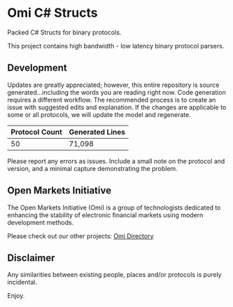 # Omi C# Structs

Packed C# Structs for binary protocols.

This project contains high bandwidth - low latency binary protocol parsers.


## Development

Updates are greatly appreciated; however, this entire repository is source generated...including the words you are reading right now. Code generation requires a different workflow.  The recommended process is to create an issue with suggested edits and explanation.  If the changes are applicable to some or all protocols, we will update the model and regenerate.

|Protocol Count | Generated Lines|
|--- | ---|
|50 | 71,098|

Please report any errors as issues.  Include a small note on the protocol and version, and a minimal capture demonstrating the problem.

## Open Markets Initiative

The Open Markets Initiative (Omi) is a group of technologists dedicated to enhancing the stability of electronic financial markets using modern development methods.

Please check out our other projects: [Omi Directory](https://github.com/Open-Markets-Initiative/Directory "Open Markets Initiative Repository Directory")

## Disclaimer

Any similarities between existing people, places and/or protocols is purely incidental.

Enjoy.


[Asx.Securities.T24.Itch.v1.13.Organization]: https://github.com/Open-Markets-Initiative/CSharp.Hft.Structs/tree/master/Asx "Australian Securities Exchange"
[Asx.Securities.T24.Itch.v1.13.Structs]: https://github.com/Open-Markets-Initiative/CSharp.Hft.Structs/blob/master/Asx/Asx.Securities.T24.Itch.v1.13.cs "Australian Securities Exchange 1.13 C# Parsers Source File"
[Cboe.Options.C1.AuctionFeed.Pitch.v1.1.1.Organization]: https://github.com/Open-Markets-Initiative/CSharp.Hft.Structs/tree/master/Cboe "Chicago Board Options Exchange"
[Cboe.Options.C1.AuctionFeed.Pitch.v1.1.1.Structs]: https://github.com/Open-Markets-Initiative/CSharp.Hft.Structs/blob/master/Cboe/Cboe.Options.C1.AuctionFeed.Pitch.v1.1.1.cs "Chicago Board Options Exchange 1.1.1 C# Parsers Source File"
[Cboe.Options.Edgx.AuctionFeed.Pitch.v1.1.1.Organization]: https://github.com/Open-Markets-Initiative/CSharp.Hft.Structs/tree/master/Cboe "Chicago Board Options Exchange"
[Cboe.Options.Edgx.AuctionFeed.Pitch.v1.1.1.Structs]: https://github.com/Open-Markets-Initiative/CSharp.Hft.Structs/blob/master/Cboe/Cboe.Options.Edgx.AuctionFeed.Pitch.v1.1.1.cs "Chicago Board Options Exchange 1.1.1 C# Parsers Source File"
[Cboe.Options.DepthOfBook.Pitch.v2.39.4.Organization]: https://github.com/Open-Markets-Initiative/CSharp.Hft.Structs/tree/master/Cboe "Chicago Board Options Exchange"
[Cboe.Options.DepthOfBook.Pitch.v2.39.4.Structs]: https://github.com/Open-Markets-Initiative/CSharp.Hft.Structs/blob/master/Cboe/Cboe.Options.DepthOfBook.Pitch.v2.39.4.cs "Chicago Board Options Exchange 2.39.4 C# Parsers Source File"
[Cboe.Options.MarketDataFeed.Csm.v1.4.2.Organization]: https://github.com/Open-Markets-Initiative/CSharp.Hft.Structs/tree/master/Cboe "Chicago Board Options Exchange"
[Cboe.Options.MarketDataFeed.Csm.v1.4.2.Structs]: https://github.com/Open-Markets-Initiative/CSharp.Hft.Structs/blob/master/Cboe/Cboe.Options.MarketDataFeed.Csm.v1.4.2.cs "Chicago Board Options Exchange 1.4.2 C# Parsers Source File"
[Cboe.Options.MarketLevel2.Csm.v1.0.4.Organization]: https://github.com/Open-Markets-Initiative/CSharp.Hft.Structs/tree/master/Cboe "Chicago Board Options Exchange"
[Cboe.Options.MarketLevel2.Csm.v1.0.4.Structs]: https://github.com/Open-Markets-Initiative/CSharp.Hft.Structs/blob/master/Cboe/Cboe.Options.MarketLevel2.Csm.v1.0.4.cs "Chicago Board Options Exchange 1.0.4 C# Parsers Source File"
[Cboe.Options.OpeningAuction.Csm.v1.0.Organization]: https://github.com/Open-Markets-Initiative/CSharp.Hft.Structs/tree/master/Cboe "Chicago Board Options Exchange"
[Cboe.Options.OpeningAuction.Csm.v1.0.Structs]: https://github.com/Open-Markets-Initiative/CSharp.Hft.Structs/blob/master/Cboe/Cboe.Options.OpeningAuction.Csm.v1.0.cs "Chicago Board Options Exchange 1.0 C# Parsers Source File"
[Cme.Mdp3.Sbe.v5.1.Organization]: https://github.com/Open-Markets-Initiative/CSharp.Hft.Structs/tree/master/Cme "Chicago Mercantile Exchange"
[Cme.Mdp3.Sbe.v5.1.Structs]: https://github.com/Open-Markets-Initiative/CSharp.Hft.Structs/blob/master/Cme/Cme.Mdp3.Sbe.v5.1.cs "Chicago Mercantile Exchange 5.1 C# Parsers Source File"
[Cme.Mdp3.Sbe.v6.1.Organization]: https://github.com/Open-Markets-Initiative/CSharp.Hft.Structs/tree/master/Cme "Chicago Mercantile Exchange"
[Cme.Mdp3.Sbe.v6.1.Structs]: https://github.com/Open-Markets-Initiative/CSharp.Hft.Structs/blob/master/Cme/Cme.Mdp3.Sbe.v6.1.cs "Chicago Mercantile Exchange 6.1 C# Parsers Source File"
[Cme.Mdp3.Sbe.v8.1.Organization]: https://github.com/Open-Markets-Initiative/CSharp.Hft.Structs/tree/master/Cme "Chicago Mercantile Exchange"
[Cme.Mdp3.Sbe.v8.1.Structs]: https://github.com/Open-Markets-Initiative/CSharp.Hft.Structs/blob/master/Cme/Cme.Mdp3.Sbe.v8.1.cs "Chicago Mercantile Exchange 8.1 C# Parsers Source File"
[Cme.Mdp3.Sbe.v9.1.Organization]: https://github.com/Open-Markets-Initiative/CSharp.Hft.Structs/tree/master/Cme "Chicago Mercantile Exchange"
[Cme.Mdp3.Sbe.v9.1.Structs]: https://github.com/Open-Markets-Initiative/CSharp.Hft.Structs/blob/master/Cme/Cme.Mdp3.Sbe.v9.1.cs "Chicago Mercantile Exchange 9.1 C# Parsers Source File"
[Cme.Streamline.Sbe.v8.5.Organization]: https://github.com/Open-Markets-Initiative/CSharp.Hft.Structs/tree/master/Cme "Chicago Mercantile Exchange"
[Cme.Streamline.Sbe.v8.5.Structs]: https://github.com/Open-Markets-Initiative/CSharp.Hft.Structs/blob/master/Cme/Cme.Streamline.Sbe.v8.5.cs "Chicago Mercantile Exchange 8.5 C# Parsers Source File"
[Cme.Streamline.Sbe.v9.5.Organization]: https://github.com/Open-Markets-Initiative/CSharp.Hft.Structs/tree/master/Cme "Chicago Mercantile Exchange"
[Cme.Streamline.Sbe.v9.5.Structs]: https://github.com/Open-Markets-Initiative/CSharp.Hft.Structs/blob/master/Cme/Cme.Streamline.Sbe.v9.5.cs "Chicago Mercantile Exchange 9.5 C# Parsers Source File"
[Eurex.Derivatives.Eobi.T7.v2.5.Organization]: https://github.com/Open-Markets-Initiative/CSharp.Hft.Structs/tree/master/Eurex "Eurex Exchange"
[Eurex.Derivatives.Eobi.T7.v2.5.Structs]: https://github.com/Open-Markets-Initiative/CSharp.Hft.Structs/blob/master/Eurex/Eurex.Derivatives.Eobi.T7.v2.5.cs "Eurex Exchange 2.5 C# Parsers Source File"
[Eurex.Derivatives.Eobi.T7.v3.0.Organization]: https://github.com/Open-Markets-Initiative/CSharp.Hft.Structs/tree/master/Eurex "Eurex Exchange"
[Eurex.Derivatives.Eobi.T7.v3.0.Structs]: https://github.com/Open-Markets-Initiative/CSharp.Hft.Structs/blob/master/Eurex/Eurex.Derivatives.Eobi.T7.v3.0.cs "Eurex Exchange 3.0 C# Parsers Source File"
[Eurex.Derivatives.Eobi.T7.v4.0.Organization]: https://github.com/Open-Markets-Initiative/CSharp.Hft.Structs/tree/master/Eurex "Eurex Exchange"
[Eurex.Derivatives.Eobi.T7.v4.0.Structs]: https://github.com/Open-Markets-Initiative/CSharp.Hft.Structs/blob/master/Eurex/Eurex.Derivatives.Eobi.T7.v4.0.cs "Eurex Exchange 4.0 C# Parsers Source File"
[Eurex.Derivatives.Eobi.T7.v5.0.Organization]: https://github.com/Open-Markets-Initiative/CSharp.Hft.Structs/tree/master/Eurex "Eurex Exchange"
[Eurex.Derivatives.Eobi.T7.v5.0.Structs]: https://github.com/Open-Markets-Initiative/CSharp.Hft.Structs/blob/master/Eurex/Eurex.Derivatives.Eobi.T7.v5.0.cs "Eurex Exchange 5.0 C# Parsers Source File"
[Eurex.Derivatives.Eobi.T7.v6.0.Organization]: https://github.com/Open-Markets-Initiative/CSharp.Hft.Structs/tree/master/Eurex "Eurex Exchange"
[Eurex.Derivatives.Eobi.T7.v6.0.Structs]: https://github.com/Open-Markets-Initiative/CSharp.Hft.Structs/blob/master/Eurex/Eurex.Derivatives.Eobi.T7.v6.0.cs "Eurex Exchange 6.0 C# Parsers Source File"
[Eurex.Derivatives.Eobi.T7.v6.1.Organization]: https://github.com/Open-Markets-Initiative/CSharp.Hft.Structs/tree/master/Eurex "Eurex Exchange"
[Eurex.Derivatives.Eobi.T7.v6.1.Structs]: https://github.com/Open-Markets-Initiative/CSharp.Hft.Structs/blob/master/Eurex/Eurex.Derivatives.Eobi.T7.v6.1.cs "Eurex Exchange 6.1 C# Parsers Source File"
[Eurex.Derivatives.Eobi.T7.v7.0.Organization]: https://github.com/Open-Markets-Initiative/CSharp.Hft.Structs/tree/master/Eurex "Eurex Exchange"
[Eurex.Derivatives.Eobi.T7.v7.0.Structs]: https://github.com/Open-Markets-Initiative/CSharp.Hft.Structs/blob/master/Eurex/Eurex.Derivatives.Eobi.T7.v7.0.cs "Eurex Exchange 7.0 C# Parsers Source File"
[Eurex.Derivatives.Eobi.T7.v7.1.Organization]: https://github.com/Open-Markets-Initiative/CSharp.Hft.Structs/tree/master/Eurex "Eurex Exchange"
[Eurex.Derivatives.Eobi.T7.v7.1.Structs]: https://github.com/Open-Markets-Initiative/CSharp.Hft.Structs/blob/master/Eurex/Eurex.Derivatives.Eobi.T7.v7.1.cs "Eurex Exchange 7.1 C# Parsers Source File"
[Ice.Futures.Mdf.iMpact.v1.1.24.Organization]: https://github.com/Open-Markets-Initiative/CSharp.Hft.Structs/tree/master/Ice "Intercontinental Exchange"
[Ice.Futures.Mdf.iMpact.v1.1.24.Structs]: https://github.com/Open-Markets-Initiative/CSharp.Hft.Structs/blob/master/Ice/Ice.Futures.Mdf.iMpact.v1.1.24.cs "Intercontinental Exchange 1.1.24 C# Parsers Source File"
[Ice.Futures.Mdf.iMpact.v1.1.33.Organization]: https://github.com/Open-Markets-Initiative/CSharp.Hft.Structs/tree/master/Ice "Intercontinental Exchange"
[Ice.Futures.Mdf.iMpact.v1.1.33.Structs]: https://github.com/Open-Markets-Initiative/CSharp.Hft.Structs/blob/master/Ice/Ice.Futures.Mdf.iMpact.v1.1.33.cs "Intercontinental Exchange 1.1.33 C# Parsers Source File"
[Ice.Futures.Mdf.iMpact.v1.1.34.Organization]: https://github.com/Open-Markets-Initiative/CSharp.Hft.Structs/tree/master/Ice "Intercontinental Exchange"
[Ice.Futures.Mdf.iMpact.v1.1.34.Structs]: https://github.com/Open-Markets-Initiative/CSharp.Hft.Structs/blob/master/Ice/Ice.Futures.Mdf.iMpact.v1.1.34.cs "Intercontinental Exchange 1.1.34 C# Parsers Source File"
[Miax.Options.cTom.Mach.v1.1.Organization]: https://github.com/Open-Markets-Initiative/CSharp.Hft.Structs/tree/master/Miax "Miami International Securities Exchange"
[Miax.Options.cTom.Mach.v1.1.Structs]: https://github.com/Open-Markets-Initiative/CSharp.Hft.Structs/blob/master/Miax/Miax.Options.cTom.Mach.v1.1.cs "Miami International Securities Exchange 1.1 C# Parsers Source File"
[Miax.Options.Tom.Mach.v1.9.Organization]: https://github.com/Open-Markets-Initiative/CSharp.Hft.Structs/tree/master/Miax "Miami International Securities Exchange"
[Miax.Options.Tom.Mach.v1.9.Structs]: https://github.com/Open-Markets-Initiative/CSharp.Hft.Structs/blob/master/Miax/Miax.Options.Tom.Mach.v1.9.cs "Miami International Securities Exchange 1.9 C# Parsers Source File"
[Nasdaq.Bx.Equities.TotalView.Itch.v5.0.Organization]: https://github.com/Open-Markets-Initiative/CSharp.Hft.Structs/tree/master/Nasdaq "National Association of Securities Dealers Automated Quotations"
[Nasdaq.Bx.Equities.TotalView.Itch.v5.0.Structs]: https://github.com/Open-Markets-Initiative/CSharp.Hft.Structs/blob/master/Nasdaq/Nasdaq.Bx.Equities.TotalView.Itch.v5.0.cs "National Association of Securities Dealers Automated Quotations 5.0 C# Parsers Source File"
[Nasdaq.Bx.Options.TopOfMarket.Itch.v1.2.Organization]: https://github.com/Open-Markets-Initiative/CSharp.Hft.Structs/tree/master/Nasdaq "National Association of Securities Dealers Automated Quotations"
[Nasdaq.Bx.Options.TopOfMarket.Itch.v1.2.Structs]: https://github.com/Open-Markets-Initiative/CSharp.Hft.Structs/blob/master/Nasdaq/Nasdaq.Bx.Options.TopOfMarket.Itch.v1.2.cs "National Association of Securities Dealers Automated Quotations 1.2 C# Parsers Source File"
[Nasdaq.Bx.Options.DepthOfMarket.Itch.v1.3.Organization]: https://github.com/Open-Markets-Initiative/CSharp.Hft.Structs/tree/master/Nasdaq "National Association of Securities Dealers Automated Quotations"
[Nasdaq.Bx.Options.DepthOfMarket.Itch.v1.3.Structs]: https://github.com/Open-Markets-Initiative/CSharp.Hft.Structs/blob/master/Nasdaq/Nasdaq.Bx.Options.DepthOfMarket.Itch.v1.3.cs "National Association of Securities Dealers Automated Quotations 1.3 C# Parsers Source File"
[Nasdaq.Ise.OrderComboFeed.Itch.v1.1.Organization]: https://github.com/Open-Markets-Initiative/CSharp.Hft.Structs/tree/master/Nasdaq "National Association of Securities Dealers Automated Quotations"
[Nasdaq.Ise.OrderComboFeed.Itch.v1.1.Structs]: https://github.com/Open-Markets-Initiative/CSharp.Hft.Structs/blob/master/Nasdaq/Nasdaq.Ise.OrderComboFeed.Itch.v1.1.cs "National Association of Securities Dealers Automated Quotations 1.1 C# Parsers Source File"
[Nasdaq.Ise.OrderFeed.Itch.v1.1.Organization]: https://github.com/Open-Markets-Initiative/CSharp.Hft.Structs/tree/master/Nasdaq "National Association of Securities Dealers Automated Quotations"
[Nasdaq.Ise.OrderFeed.Itch.v1.1.Structs]: https://github.com/Open-Markets-Initiative/CSharp.Hft.Structs/blob/master/Nasdaq/Nasdaq.Ise.OrderFeed.Itch.v1.1.cs "National Association of Securities Dealers Automated Quotations 1.1 C# Parsers Source File"
[Nasdaq.Ise.TopComboQuoteFeed.Itch.v1.0.Organization]: https://github.com/Open-Markets-Initiative/CSharp.Hft.Structs/tree/master/Nasdaq "National Association of Securities Dealers Automated Quotations"
[Nasdaq.Ise.TopComboQuoteFeed.Itch.v1.0.Structs]: https://github.com/Open-Markets-Initiative/CSharp.Hft.Structs/blob/master/Nasdaq/Nasdaq.Ise.TopComboQuoteFeed.Itch.v1.0.cs "National Association of Securities Dealers Automated Quotations 1.0 C# Parsers Source File"
[Nasdaq.Nom.Itto.Itch.v4.0.Organization]: https://github.com/Open-Markets-Initiative/CSharp.Hft.Structs/tree/master/Nasdaq "National Association of Securities Dealers Automated Quotations"
[Nasdaq.Nom.Itto.Itch.v4.0.Structs]: https://github.com/Open-Markets-Initiative/CSharp.Hft.Structs/blob/master/Nasdaq/Nasdaq.Nom.Itto.Itch.v4.0.cs "National Association of Securities Dealers Automated Quotations 4.0 C# Parsers Source File"
[Nasdaq.Phlx.MarketDepth.Itch.v1.5.Organization]: https://github.com/Open-Markets-Initiative/CSharp.Hft.Structs/tree/master/Nasdaq "National Association of Securities Dealers Automated Quotations"
[Nasdaq.Phlx.MarketDepth.Itch.v1.5.Structs]: https://github.com/Open-Markets-Initiative/CSharp.Hft.Structs/blob/master/Nasdaq/Nasdaq.Phlx.MarketDepth.Itch.v1.5.cs "National Association of Securities Dealers Automated Quotations 1.5 C# Parsers Source File"
[Nasdaq.Phlx.Orders.Itch.v1.9.Organization]: https://github.com/Open-Markets-Initiative/CSharp.Hft.Structs/tree/master/Nasdaq "National Association of Securities Dealers Automated Quotations"
[Nasdaq.Phlx.Orders.Itch.v1.9.Structs]: https://github.com/Open-Markets-Initiative/CSharp.Hft.Structs/blob/master/Nasdaq/Nasdaq.Phlx.Orders.Itch.v1.9.cs "National Association of Securities Dealers Automated Quotations 1.9 C# Parsers Source File"
[Nasdaq.Phlx.Topo.Itch.v3.3.Organization]: https://github.com/Open-Markets-Initiative/CSharp.Hft.Structs/tree/master/Nasdaq "National Association of Securities Dealers Automated Quotations"
[Nasdaq.Phlx.Topo.Itch.v3.3.Structs]: https://github.com/Open-Markets-Initiative/CSharp.Hft.Structs/blob/master/Nasdaq/Nasdaq.Phlx.Topo.Itch.v3.3.cs "National Association of Securities Dealers Automated Quotations 3.3 C# Parsers Source File"
[Nasdaq.Psx.TotalView.Itch.v5.0.Organization]: https://github.com/Open-Markets-Initiative/CSharp.Hft.Structs/tree/master/Nasdaq "National Association of Securities Dealers Automated Quotations"
[Nasdaq.Psx.TotalView.Itch.v5.0.Structs]: https://github.com/Open-Markets-Initiative/CSharp.Hft.Structs/blob/master/Nasdaq/Nasdaq.Psx.TotalView.Itch.v5.0.cs "National Association of Securities Dealers Automated Quotations 5.0 C# Parsers Source File"
[Nasdaq.Psx.Bbo.Itch.v2.1.Organization]: https://github.com/Open-Markets-Initiative/CSharp.Hft.Structs/tree/master/Nasdaq "National Association of Securities Dealers Automated Quotations"
[Nasdaq.Psx.Bbo.Itch.v2.1.Structs]: https://github.com/Open-Markets-Initiative/CSharp.Hft.Structs/blob/master/Nasdaq/Nasdaq.Psx.Bbo.Itch.v2.1.cs "National Association of Securities Dealers Automated Quotations 2.1 C# Parsers Source File"
[Nasdaq.Equities.TotalView.Itch.v4.1.Organization]: https://github.com/Open-Markets-Initiative/CSharp.Hft.Structs/tree/master/Nasdaq "National Association of Securities Dealers Automated Quotations"
[Nasdaq.Equities.TotalView.Itch.v4.1.Structs]: https://github.com/Open-Markets-Initiative/CSharp.Hft.Structs/blob/master/Nasdaq/Nasdaq.Equities.TotalView.Itch.v4.1.cs "National Association of Securities Dealers Automated Quotations 4.1 C# Parsers Source File"
[Nasdaq.Equities.TotalView.Itch.v5.0.Organization]: https://github.com/Open-Markets-Initiative/CSharp.Hft.Structs/tree/master/Nasdaq "National Association of Securities Dealers Automated Quotations"
[Nasdaq.Equities.TotalView.Itch.v5.0.Structs]: https://github.com/Open-Markets-Initiative/CSharp.Hft.Structs/blob/master/Nasdaq/Nasdaq.Equities.TotalView.Itch.v5.0.cs "National Association of Securities Dealers Automated Quotations 5.0 C# Parsers Source File"
[Nyse.Equities.Arca.Bbo.Xdp.v2.4.c.Organization]: https://github.com/Open-Markets-Initiative/CSharp.Hft.Structs/tree/master/Nyse "New York Stock Exchange"
[Nyse.Equities.Arca.Bbo.Xdp.v2.4.c.Structs]: https://github.com/Open-Markets-Initiative/CSharp.Hft.Structs/blob/master/Nyse/Nyse.Equities.Arca.Bbo.Xdp.v2.4.c.cs "New York Stock Exchange 2.4.c C# Parsers Source File"
[Nyse.Equities.Bbo.Xdp.v2.4.g.Organization]: https://github.com/Open-Markets-Initiative/CSharp.Hft.Structs/tree/master/Nyse "New York Stock Exchange"
[Nyse.Equities.Bbo.Xdp.v2.4.g.Structs]: https://github.com/Open-Markets-Initiative/CSharp.Hft.Structs/blob/master/Nyse/Nyse.Equities.Bbo.Xdp.v2.4.g.cs "New York Stock Exchange 2.4.g C# Parsers Source File"
[Nyse.Equities.Bqt.Xdp.v1.7.a.Organization]: https://github.com/Open-Markets-Initiative/CSharp.Hft.Structs/tree/master/Nyse "New York Stock Exchange"
[Nyse.Equities.Bqt.Xdp.v1.7.a.Structs]: https://github.com/Open-Markets-Initiative/CSharp.Hft.Structs/blob/master/Nyse/Nyse.Equities.Bqt.Xdp.v1.7.a.cs "New York Stock Exchange 1.7.a C# Parsers Source File"
[Nyse.Equities.Bqt.Xdp.v2.1.a.Organization]: https://github.com/Open-Markets-Initiative/CSharp.Hft.Structs/tree/master/Nyse "New York Stock Exchange"
[Nyse.Equities.Bqt.Xdp.v2.1.a.Structs]: https://github.com/Open-Markets-Initiative/CSharp.Hft.Structs/blob/master/Nyse/Nyse.Equities.Bqt.Xdp.v2.1.a.cs "New York Stock Exchange 2.1.a C# Parsers Source File"
[Nyse.Equities.IntegratedFeed.Xdp.v2.1.g.Organization]: https://github.com/Open-Markets-Initiative/CSharp.Hft.Structs/tree/master/Nyse "New York Stock Exchange"
[Nyse.Equities.IntegratedFeed.Xdp.v2.1.g.Structs]: https://github.com/Open-Markets-Initiative/CSharp.Hft.Structs/blob/master/Nyse/Nyse.Equities.IntegratedFeed.Xdp.v2.1.g.cs "New York Stock Exchange 2.1.g C# Parsers Source File"
[Nyse.Equities.ImbalancesFeed.Xdp.v2.1.f.Organization]: https://github.com/Open-Markets-Initiative/CSharp.Hft.Structs/tree/master/Nyse "New York Stock Exchange"
[Nyse.Equities.ImbalancesFeed.Xdp.v2.1.f.Structs]: https://github.com/Open-Markets-Initiative/CSharp.Hft.Structs/blob/master/Nyse/Nyse.Equities.ImbalancesFeed.Xdp.v2.1.f.cs "New York Stock Exchange 2.1.f C# Parsers Source File"
[Nyse.Options.ComplexFeed.Xdp.v1.3.a.Organization]: https://github.com/Open-Markets-Initiative/CSharp.Hft.Structs/tree/master/Nyse "New York Stock Exchange"
[Nyse.Options.ComplexFeed.Xdp.v1.3.a.Structs]: https://github.com/Open-Markets-Initiative/CSharp.Hft.Structs/blob/master/Nyse/Nyse.Options.ComplexFeed.Xdp.v1.3.a.cs "New York Stock Exchange 1.3.a C# Parsers Source File"
[Nyse.Options.DeepFeed.Xdp.v1.3.a.Organization]: https://github.com/Open-Markets-Initiative/CSharp.Hft.Structs/tree/master/Nyse "New York Stock Exchange"
[Nyse.Options.DeepFeed.Xdp.v1.3.a.Structs]: https://github.com/Open-Markets-Initiative/CSharp.Hft.Structs/blob/master/Nyse/Nyse.Options.DeepFeed.Xdp.v1.3.a.cs "New York Stock Exchange 1.3.a C# Parsers Source File"
[Nyse.Options.TopFeed.Xdp.v1.3.a.Organization]: https://github.com/Open-Markets-Initiative/CSharp.Hft.Structs/tree/master/Nyse "New York Stock Exchange"
[Nyse.Options.TopFeed.Xdp.v1.3.a.Structs]: https://github.com/Open-Markets-Initiative/CSharp.Hft.Structs/blob/master/Nyse/Nyse.Options.TopFeed.Xdp.v1.3.a.cs "New York Stock Exchange 1.3.a C# Parsers Source File"
[Opra.Options.Recipient.Obdi.v2.9.Organization]: https://github.com/Open-Markets-Initiative/CSharp.Hft.Structs/tree/master/Opra "Options Price Reporting Authority"
[Opra.Options.Recipient.Obdi.v2.9.Structs]: https://github.com/Open-Markets-Initiative/CSharp.Hft.Structs/blob/master/Opra/Opra.Options.Recipient.Obdi.v2.9.cs "Options Price Reporting Authority 2.9 C# Parsers Source File"
